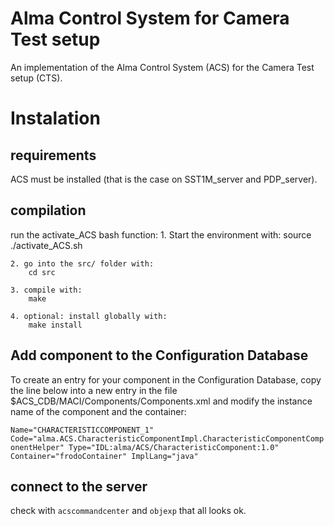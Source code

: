 # Alma Control System for Camera Test setup
An implementation of the Alma Control System (ACS) for the Camera Test setup (CTS).

# Instalation
## requirements
ACS must be installed (that is the case on SST1M_server and PDP_server).

## compilation    
run the activate_ACS bash function:
    1. Start the environment with:
        source ./activate_ACS.sh
    
    2. go into the src/ folder with:
        cd src

    3. compile with:
        make

    4. optional: install globally with:
        make install

## Add component to the Configuration Database
To create an entry for your component in the Configuration Database,
copy the line below into a new entry in the file $ACS_CDB/MACI/Components/Components.xml
and modify the instance name of the component and the container:

`Name="CHARACTERISTICCOMPONENT_1" Code="alma.ACS.CharacteristicComponentImpl.CharacteristicComponentComponentHelper" Type="IDL:alma/ACS/CharacteristicComponent:1.0" Container="frodoContainer" ImplLang="java"`

## connect to the server
check with `acscommandcenter` and `objexp` that all looks ok.


